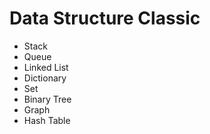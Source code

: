 # Data Structure Classic

- Stack
- Queue
- Linked List
- Dictionary
- Set
- Binary Tree
- Graph
- Hash Table
